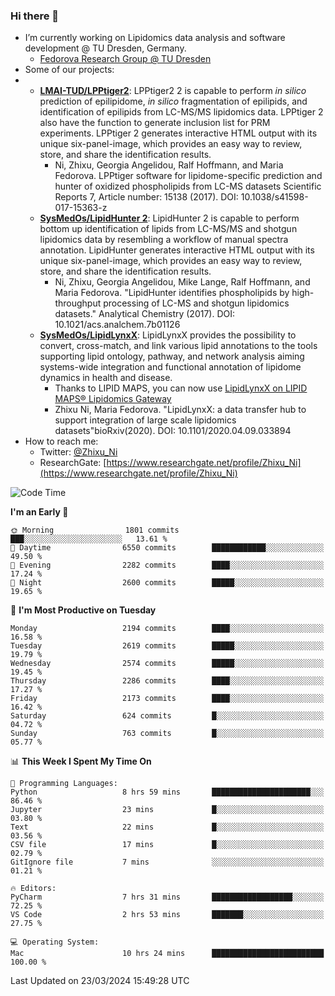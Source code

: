 ### Hi there 👋

- I’m currently working on Lipidomics data analysis and software development @ TU Dresden, Germany.
  + [Fedorova Research Group @ TU Dresden](https://tu-dresden.de/med/mf/zml/forschungsgruppen/fedorova/mitarbeiter-innen-der-fedorova-gruppe)
- Some of our projects:
- + **[LMAI-TUD/LPPtiger2](https://github.com/LMAI-TUD/lpptiger2)**: LPPtiger2 2 is capable to perform *in silico* prediction of epilipidome, *in silico* fragmentation of epilipids, and identification of epilipids from LC-MS/MS lipidomics data. LPPtiger 2 also have the function to generate inclusion list for PRM experiments. LPPtiger 2 generates interactive HTML output with its unique six-panel-image, which provides an easy way to review, store, and share the identification results. 
    * Ni, Zhixu, Georgia Angelidou, Ralf Hoffmann, and Maria Fedorova. LPPtiger software for lipidome-specific prediction and hunter of oxidized phospholipids from LC-MS datasets Scientific Reports 7, Article number: 15138 (2017). DOI: 10.1038/s41598-017-15363-z
  + **[SysMedOs/LipidHunter 2](https://github.com/SysMedOs/lipidhunter)**: LipidHunter 2 is capable to perform bottom up identification of lipids from LC-MS/MS and shotgun lipidomics data by resembling a workflow of manual spectra annotation. LipidHunter generates interactive HTML output with its unique six-panel-image, which provides an easy way to review, store, and share the identification results. 
    * Ni, Zhixu, Georgia Angelidou, Mike Lange, Ralf Hoffmann, and Maria Fedorova. "LipidHunter identifies phospholipids by high-throughput processing of LC-MS and shotgun lipidomics datasets." Analytical Chemistry (2017). DOI: 10.1021/acs.analchem.7b01126
  + **[SysMedOs/LipidLynxX](https://github.com/SysMedOs/LipidLynxX)**: LipidLynxX provides the possibility to convert, cross-match, and link various lipid annotations to the tools supporting lipid ontology, pathway, and network analysis aiming systems-wide integration and functional annotation of lipidome dynamics in health and disease.
    * Thanks to LIPID MAPS, you can now use [LipidLynxX on LIPID MAPS® Lipidomics Gateway](http://lipidmaps.org/lipidlynxx/)
    * Zhixu Ni, Maria Fedorova. "LipidLynxX: a data transfer hub to support integration of large scale lipidomics datasets"bioRxiv(2020). DOI: 10.1101/2020.04.09.033894
- How to reach me:
  + Twitter: [@Zhixu_Ni](https://twitter.com/Zhixu_Ni)
  + ResearchGate: [https://www.researchgate.net/profile/Zhixu_Ni](https://www.researchgate.net/profile/Zhixu_Ni)

<!--START_SECTION:waka-->
![Code Time](http://img.shields.io/badge/Code%20Time-2%2C069%20hrs%2029%20mins-blue)

**I'm an Early 🐤** 

```text
🌞 Morning                1801 commits        ███░░░░░░░░░░░░░░░░░░░░░░   13.61 % 
🌆 Daytime                6550 commits        ████████████░░░░░░░░░░░░░   49.50 % 
🌃 Evening                2282 commits        ████░░░░░░░░░░░░░░░░░░░░░   17.24 % 
🌙 Night                  2600 commits        █████░░░░░░░░░░░░░░░░░░░░   19.65 % 
```
📅 **I'm Most Productive on Tuesday** 

```text
Monday                   2194 commits        ████░░░░░░░░░░░░░░░░░░░░░   16.58 % 
Tuesday                  2619 commits        █████░░░░░░░░░░░░░░░░░░░░   19.79 % 
Wednesday                2574 commits        █████░░░░░░░░░░░░░░░░░░░░   19.45 % 
Thursday                 2286 commits        ████░░░░░░░░░░░░░░░░░░░░░   17.27 % 
Friday                   2173 commits        ████░░░░░░░░░░░░░░░░░░░░░   16.42 % 
Saturday                 624 commits         █░░░░░░░░░░░░░░░░░░░░░░░░   04.72 % 
Sunday                   763 commits         █░░░░░░░░░░░░░░░░░░░░░░░░   05.77 % 
```


📊 **This Week I Spent My Time On** 

```text
💬 Programming Languages: 
Python                   8 hrs 59 mins       ██████████████████████░░░   86.46 % 
Jupyter                  23 mins             █░░░░░░░░░░░░░░░░░░░░░░░░   03.80 % 
Text                     22 mins             █░░░░░░░░░░░░░░░░░░░░░░░░   03.56 % 
CSV file                 17 mins             █░░░░░░░░░░░░░░░░░░░░░░░░   02.79 % 
GitIgnore file           7 mins              ░░░░░░░░░░░░░░░░░░░░░░░░░   01.21 % 

🔥 Editors: 
PyCharm                  7 hrs 31 mins       ██████████████████░░░░░░░   72.25 % 
VS Code                  2 hrs 53 mins       ███████░░░░░░░░░░░░░░░░░░   27.75 % 

💻 Operating System: 
Mac                      10 hrs 24 mins      █████████████████████████   100.00 % 
```


 Last Updated on 23/03/2024 15:49:28 UTC
<!--END_SECTION:waka-->
